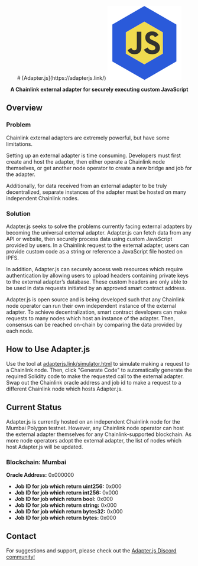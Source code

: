 <center># [Adapter.js](https://adapterjs.link/)

<img src="Adapterjs.png" alt="Adapter.js" width="200"/>

**A Chainlink external adapter for securely executing custom JavaScript**</center>

## Overview

### Problem

Chainlink external adapters are extremely powerful, but have some limitations.

Setting up an external adapter is time consuming.  Developers must first create and host the adapter, then either operate a Chainlink node themselves, or get another node operator to create a  new bridge and job for the adapter.

Additionally, for data received from an external adapter to be truly decentralized, separate instances of the adapter must be hosted on many independent Chainlink nodes.

### Solution

Adapter.js seeks to solve the problems currently facing external adapters by becoming the universal external adapter.  Adapter.js can fetch data from any API or website, then securely process data using custom JavaScript provided by users.  In a Chainlink request to the external adapter, users can provide custom code as a string or reference a JavaScript file hosted on IPFS.

In addition, Adapter.js can securely access web resources which require authentication by allowing users to upload headers containing private keys to the external adapter’s database.  These custom headers are only able to be used in data requests initiated by an approved smart contract address.

Adapter.js is open source and is being developed such that any Chainlink node operator can run their own independent instance of the external adapter.  To achieve decentralization, smart contract developers can make requests to many nodes which host an instance of the adapter.  Then, consensus can be reached on-chain by comparing the data provided by each node.

## How to Use Adapter.js

Use the tool at [adapterjs.link/simulator.html](https://adapterjs.link/simulator.html) to simulate making a request to a Chainlink node.  Then, click "Generate Code" to automatically generate the required Solidity code to make the requested call to the external adapter.  Swap out the Chainlink oracle address and job id to make a request to a different Chainlink node which hosts Adapter.js.

## Current Status

Adapter.js is currently hosted on an independent Chainlink node for the Mumbai Polygon testnet.  However, any Chainlink node operator can host the external adapter themselves for any Chainlink-supported blockchain.  As more node operators adopt the external adapter, the list of nodes which host Adapter.js will be updated.

### **Blockchain:** Mumbai
**Oracle Address:** 0x000000
- **Job ID for job which return uint256:** 0x000
- **Job ID for job which return int256:** 0x000
- **Job ID for job which return bool:** 0x000
- **Job ID for job which return string:** 0x000
- **Job ID for job which return bytes32:** 0x000
- **Job ID for job which return bytes:** 0x000

## Contact

For suggestions and support, please check out the [Adapter.js Discord community!](https://discord.com/invite/jpGx9tMRWa)


